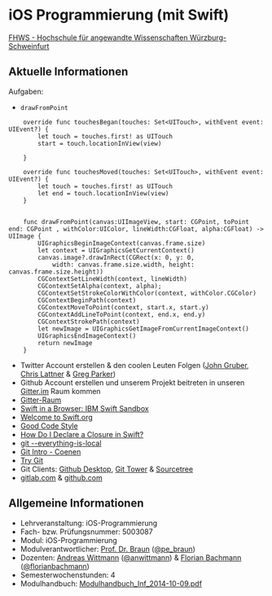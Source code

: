 # iOS Programmierung (mit Swift)

[FHWS - Hochschule für angewandte Wissenschaften Würzburg-Schweinfurt](http://www.welearn.de)

## Aktuelle Informationen

Aufgaben:

- `drawFromPoint`
```
    override func touchesBegan(touches: Set<UITouch>, withEvent event: UIEvent?) {
        let touch = touches.first! as UITouch
        start = touch.locationInView(view)
        
    }
    
    override func touchesMoved(touches: Set<UITouch>, withEvent event: UIEvent?) {
        let touch = touches.first! as UITouch
        let end = touch.locationInView(view)
    }


    func drawFromPoint(canvas:UIImageView, start: CGPoint, toPoint end: CGPoint , withColor:UIColor, lineWidth:CGFloat, alpha:CGFloat) -> UIImage {
        UIGraphicsBeginImageContext(canvas.frame.size)
        let context = UIGraphicsGetCurrentContext()
        canvas.image?.drawInRect(CGRect(x: 0, y: 0,
            width: canvas.frame.size.width, height: canvas.frame.size.height))
        CGContextSetLineWidth(context, lineWidth)
        CGContextSetAlpha(context, alpha);
        CGContextSetStrokeColorWithColor(context, withColor.CGColor)
        CGContextBeginPath(context)
        CGContextMoveToPoint(context, start.x, start.y)
        CGContextAddLineToPoint(context, end.x, end.y)
        CGContextStrokePath(context)
        let newImage = UIGraphicsGetImageFromCurrentImageContext()
        UIGraphicsEndImageContext()
        return newImage
    }
```
- Twitter Account erstellen & den coolen Leuten Folgen ([John Gruber](https://twitter.com/gruber), [Chris Lattner](https://twitter.com/clattner_llvm) & [Greg Parker](https://twitter.com/gparker/))
- Github Account erstellen und unserem Projekt beitreten in unseren [Gitter.im](https://gitter.im) Raum kommen
- [Gitter-Raum](https://gitter.im/iosprogrammingwithswift?utm_source=share-link&utm_medium=link&utm_campaign=share-link)
- [Swift in a Browser: IBM Swift Sandbox](https://developer.ibm.com/swift/2015/12/03/introducing-the-ibm-swift-sandbox/)
- [Welcome to Swift.org](https://swift.org/)
- [Good Code Style](https://swift.org/documentation/api-design-guidelines.html#clarity-at-the-point-of-use)
- [How Do I Declare a Closure in Swift?](http://fuckingclosuresyntax.com/)
- [git --everything-is-local](https://git-scm.com/)
- [Git Intro - Coenen](https://www.cccmz.de/wp-content/uploads/2014/03/git-intro.pdf)
- [Try Git](https://try.github.io/levels/1/challenges/1)
- Git Clients: [Github Desktop](https://desktop.github.com/), [Git Tower](http://www.git-tower.com/) & [Sourcetree](https://www.sourcetreeapp.com/)
- [gitlab.com](https://about.gitlab.com/gitlab-com/) & [github.com](https://github.com)

## Allgemeine Informationen
- Lehrveranstaltung: iOS-Programmierung
- Fach- bzw. Prüfungsnummer:  5003087
- Modul: iOS-Programmierung
- Modulverantwortlicher: [Prof. Dr. Braun](http://www.welearn.de/fakultaet-iw/personen/professoren-dozenten/details/person/prof-dr-peter-braun.html) ([@pe_braun](https://twitter.com/pe_braun))
- Dozenten: [Andreas Wittmann](http://www.welearn.de/fakultaet-iw/personen/lehrbeauftragte/details/person/andreas-wittmann.html) ([@anwittmann](https://twitter.com/anwittmann)) & [Florian Bachmann](http://www.welearn.de/fakultaet-iw/personen/lehrbeauftragte/details/person/florian-bachmann.html) ([@florianbachmann](https://twitter.com/florianbachmann))
- Semesterwochenstunden: 4
- Modulhandbuch: [Modulhandbuch_Inf_2014-10-09.pdf](http://www.welearn.de/fileadmin/redaktion/dokumente/modulhandbuecher/Modulhandbuch_Inf_2014-10-09.pdf)
